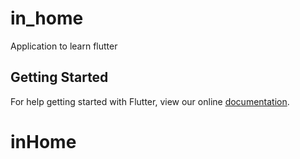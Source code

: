 # in_home

Application to learn flutter

## Getting Started

For help getting started with Flutter, view our online
[documentation](https://flutter.io/).
# inHome
